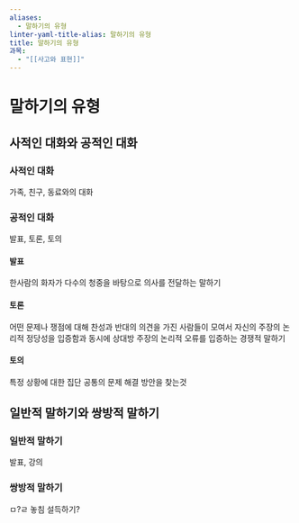 ```yaml
---
aliases:
  - 말하기의 유형
linter-yaml-title-alias: 말하기의 유형
title: 말하기의 유형
과목:
  - "[[사고와 표현]]"
---
```


# 말하기의 유형

## 사적인 대화와 공적인 대화

### 사적인 대화

가족, 친구, 동료와의 대화

### 공적인 대화

발표, 토론, 토의

#### 발표

한사람의 화자가 다수의 청중을 바탕으로 의사를 전달하는 말하기

#### 토론

어떤 문제나 쟁점에 대해 찬성과 반대의 의견을 가진 사람들이 모여서 자신의 주장의 논리적 정당성을 입증함과 동시에 상대방 주장의 논리적 오류를 입증하는 경쟁적 말하기

#### 토의

특정 상황에 대한 집단 공통의 문제 해결 방안을 찾는것

## 일반적 말하기와 쌍방적 말하기

### 일반적 말하기

발표, 강의

### 쌍방적 말하기

ㅁ?ㄹ 놓침
설득하기?
